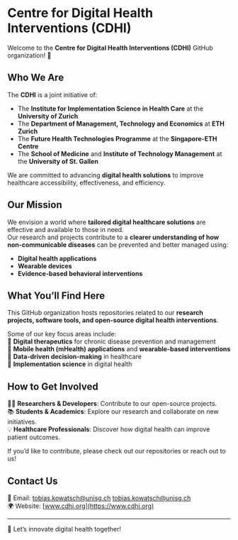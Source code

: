 # Centre for Digital Health Interventions (CDHI)

Welcome to the **Centre for Digital Health Interventions (CDHI)** GitHub organization! 🚀  

## **Who We Are**
The **CDHI** is a joint initiative of:  
- The **Institute for Implementation Science in Health Care** at the **University of Zurich**  
- The **Department of Management, Technology and Economics** at **ETH Zurich**  
- The **Future Health Technologies Programme** at the **Singapore-ETH Centre**  
- The **School of Medicine** and **Institute of Technology Management** at the **University of St. Gallen**  

We are committed to advancing **digital health solutions** to improve healthcare accessibility, effectiveness, and efficiency.  

## **Our Mission**  
We envision a world where **tailored digital healthcare solutions** are effective and available to those in need.  
Our research and projects contribute to a **clearer understanding of how non-communicable diseases** can be prevented and better managed using:  
- **Digital health applications**  
- **Wearable devices**  
- **Evidence-based behavioral interventions**  

## **What You’ll Find Here**  
This GitHub organization hosts repositories related to our **research projects, software tools, and open-source digital health interventions**.  

Some of our key focus areas include:  
📌 **Digital therapeutics** for chronic disease prevention and management  
📌 **Mobile health (mHealth) applications** and **wearable-based interventions**  
📌 **Data-driven decision-making** in healthcare  
📌 **Implementation science** in digital health  

## **How to Get Involved**  
👩‍💻 **Researchers & Developers**: Contribute to our open-source projects.  
📚 **Students & Academics**: Explore our research and collaborate on new initiatives.  
💡 **Healthcare Professionals**: Discover how digital health can improve patient outcomes.  

If you’d like to contribute, please check out our repositories or reach out to us!  

## **Contact Us**  
📧 Email: tobias.kowatsch@unisg.ch [tobias.kowatsch@unisg.ch](mailto:tobias.kowatsch@unisg.ch)  
🌍 Website: [www.cdhi.org](https://www.cdhi.org) 

---  

🚀 Let’s innovate digital health together!  
